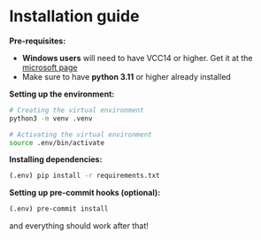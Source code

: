 # Installation guide

**Pre-requisites:**

- **Windows users** will need to have VCC14 or higher. Get it at the [microsoft page](https://visualstudio.microsoft.com/visual-cpp-build-tools/)
- Make sure to have **python 3.11** or higher already installed

**Setting up the environment:**

```sh
# Creating the virtual environment
python3 -m venv .venv

# Activating the virtual environment
source .env/bin/activate
```

**Installing dependencies:**

```sh
(.env) pip install -r requirements.txt
```

**Setting up pre-commit hooks (optional):**

```sh
(.env) pre-commit install
```

and everything should work after that!
